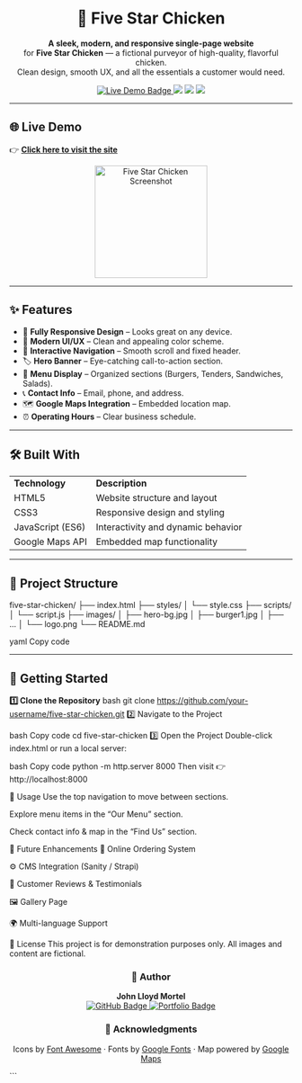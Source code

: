 <h1 align="center">🍗 Five Star Chicken</h1>

<p align="center">
  <b>A sleek, modern, and responsive single-page website</b><br>
  for <b>Five Star Chicken</b> — a fictional purveyor of high-quality, flavorful chicken.<br>
  Clean design, smooth UX, and all the essentials a customer would need.
</p>

<p align="center">
  <a href="https://fivestarchicken.vercel.app/">
    <img src="https://img.shields.io/badge/Live%20Demo-Visit%20Now-orange?style=for-the-badge" alt="Live Demo Badge"/>
  </a>
  <img src="https://img.shields.io/badge/HTML5-E34F26?style=for-the-badge&logo=html5&logoColor=white"/>
  <img src="https://img.shields.io/badge/CSS3-1572B6?style=for-the-badge&logo=css3&logoColor=white"/>
  <img src="https://img.shields.io/badge/JavaScript-F7DF1E?style=for-the-badge&logo=javascript&logoColor=black"/>
</p>

---

## 🌐 Live Demo  
👉 **[Click here to visit the site](https://fivestarchicken.vercel.app/)**  

<p align="center">
  <img src="https://fivestarchicken.vercel.app/imgs/logo.png" alt="Five Star Chicken Screenshot" width="200">
</p>

---

## ✨ Features

- 📱 **Fully Responsive Design** – Looks great on any device.  
- 🎨 **Modern UI/UX** – Clean and appealing color scheme.  
- 🧭 **Interactive Navigation** – Smooth scroll and fixed header.  
- 🏷️ **Hero Banner** – Eye-catching call-to-action section.  
- 🍔 **Menu Display** – Organized sections (Burgers, Tenders, Sandwiches, Salads).  
- 📞 **Contact Info** – Email, phone, and address.  
- 🗺️ **Google Maps Integration** – Embedded location map.  
- ⏰ **Operating Hours** – Clear business schedule.

---

## 🛠️ Built With

<table>
<tr><td><b>Technology</b></td><td><b>Description</b></td></tr>
<tr><td>HTML5</td><td>Website structure and layout</td></tr>
<tr><td>CSS3</td><td>Responsive design and styling</td></tr>
<tr><td>JavaScript (ES6)</td><td>Interactivity and dynamic behavior</td></tr>
<tr><td>Google Maps API</td><td>Embedded map functionality</td></tr>
</table>

---

## 📂 Project Structure

five-star-chicken/
├── index.html
├── styles/
│ └── style.css
├── scripts/
│ └── script.js
├── images/
│ ├── hero-bg.jpg
│ ├── burger1.jpg
│ ├── ...
│ └── logo.png
└── README.md

yaml
Copy code

---

## 🚀 Getting Started

**1️⃣ Clone the Repository**
bash
git clone https://github.com/your-username/five-star-chicken.git
2️⃣ Navigate to the Project

bash
Copy code
cd five-star-chicken
3️⃣ Open the Project
Double-click index.html or run a local server:

bash
Copy code
python -m http.server 8000
Then visit 👉 http://localhost:8000

📱 Usage
Use the top navigation to move between sections.

Explore menu items in the “Our Menu” section.

Check contact info & map in the “Find Us” section.

🎯 Future Enhancements
🛒 Online Ordering System

⚙️ CMS Integration (Sanity / Strapi)

💬 Customer Reviews & Testimonials

🖼️ Gallery Page

🌍 Multi-language Support

📄 License
This project is for demonstration purposes only.
All images and content are fictional.

<h3 align="center">👤 Author</h3> <p align="center"> <b>John Lloyd Mortel</b><br> <a href="https://github.com/johndev08"> <img src="https://img.shields.io/badge/GitHub-johndev08-181717?style=for-the-badge&logo=github" alt="GitHub Badge"/> </a> <a href="https://github.com/johndev08/"> <img src="https://img.shields.io/badge/Portfolio-Visit-blueviolet?style=for-the-badge" alt="Portfolio Badge"/> </a> </p>
<h3 align="center">🙏 Acknowledgments</h3> <p align="center"> Icons by <a href="https://fontawesome.com/">Font Awesome</a> · Fonts by <a href="https://fonts.google.com/">Google Fonts</a> · Map powered by <a href="https://maps.google.com/">Google Maps</a> </p> ```
